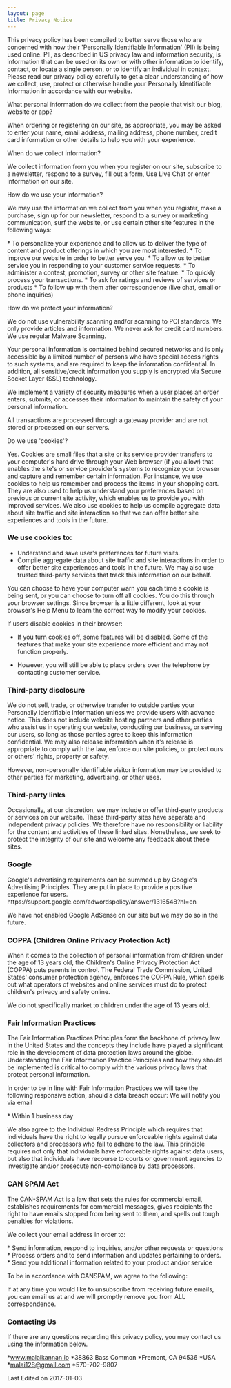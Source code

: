 ```yaml
---
layout: page
title: Privacy Notice
---
```


<p class="message">
This privacy policy has been compiled to better serve those who are concerned with how their 'Personally Identifiable Information' (PII) is being used online. PII, as described in US privacy law and information security, is information that can be used on its own or with other information to identify, contact, or locate a single person, or to identify an individual in context. Please read our privacy policy carefully to get a clear understanding of how we collect, use, protect or otherwise handle your Personally Identifiable Information in accordance with our website.
</p>

<p class ="message">
What personal information do we collect from the people that visit our blog, website or app?
</p>
<p class ="message">
When ordering or registering on our site, as appropriate, you may be asked to enter your name, email address, mailing address, phone number, credit card information or other details to help you with your experience.
</p>
<p class ="message">
When do we collect information?
</p>
<p class ="message">
We collect information from you when you register on our site, subscribe to a newsletter, respond to a survey, fill out a form, Use Live Chat or enter information on our site.
</p>
<p class ="message">
How do we use your information?
</p>
<p class ="message">
We may use the information we collect from you when you register, make a purchase, sign up for our newsletter, respond to a survey or marketing communication, surf the website, or use certain other site features in the following ways:
</p>
* To personalize your experience and to allow us to deliver the type of content and product offerings in which you are most interested.
* To improve our website in order to better serve you.
* To allow us to better service you in responding to your customer service requests.
* To administer a contest, promotion, survey or other site feature.
* To quickly process your transactions.
* To ask for ratings and reviews of services or products
* To follow up with them after correspondence (live chat, email or phone inquiries)

<p class ="message">
How do we protect your information?
</p>
<p class ="message">
We do not use vulnerability scanning and/or scanning to PCI standards.
We only provide articles and information. We never ask for credit card numbers.
We use regular Malware Scanning.
</p>
<p class ="message">
Your personal information is contained behind secured networks and is only accessible by a limited number of persons who have special access rights to such systems, and are required to keep the information confidential. In addition, all sensitive/credit information you supply is encrypted via Secure Socket Layer (SSL) technology.
</p>
<p class ="message">
We implement a variety of security measures when a user places an order enters, submits, or accesses their information to maintain the safety of your personal information.
</p>
<p class ="message">
All transactions are processed through a gateway provider and are not stored or processed on our servers.
</p>
<p class ="message">
Do we use 'cookies'?
</p>
<p class ="message">
Yes. Cookies are small files that a site or its service provider transfers to your computer's hard drive through your Web browser (if you allow) that enables the site's or service provider's systems to recognize your browser and capture and remember certain information. For instance, we use cookies to help us remember and process the items in your shopping cart. They are also used to help us understand your preferences based on previous or current site activity, which enables us to provide you with improved services. We also use cookies to help us compile aggregate data about site traffic and site interaction so that we can offer better
site experiences and tools in the future.
</p>


### We use cookies to:
* Understand and save user's preferences for future visits.
* Compile aggregate data about site traffic and site interactions in order to offer better site experiences and tools in the future. We may also use trusted third-party services that track this information on our behalf.

<p class ="message">
You can choose to have your computer warn you each time a cookie is being sent, or you can choose to turn off all cookies. You do this through your browser settings. Since browser is a little different, look at your browser's Help Menu to learn the correct way to modify your cookies.
</p>
<p class ="message">
If users disable cookies in their browser:
</p>

* If you turn cookies off, some features will be disabled. Some of the features that make your site experience more efficient and may not function properly.

* However, you will still be able to place orders over the telephone by contacting customer service.



### Third-party disclosure

<p class = "message">
We do not sell, trade, or otherwise transfer to outside parties your Personally Identifiable Information unless we provide users with advance notice. This does not include website hosting partners and other parties who assist us in operating our website, conducting our business, or serving our users, so long as those parties agree to keep this information confidential. We may also release information when it's release is appropriate to comply with the law, enforce our site policies, or protect ours or others' rights, property or safety.

However, non-personally identifiable visitor information may be provided to other parties for marketing, advertising, or other uses.
</p>


### Third-party links
<p class ="message">
Occasionally, at our discretion, we may include or offer third-party products or services on our website. These third-party sites have separate and independent privacy policies. We therefore have no responsibility or liability for the content and activities of these linked sites. Nonetheless, we seek to protect the integrity of our site and welcome any feedback about these sites.

</p>


### Google
<p class ="message">
Google's advertising requirements can be summed up by Google's Advertising Principles. They are put in place to provide a positive experience for users. https://support.google.com/adwordspolicy/answer/1316548?hl=en

We have not enabled Google AdSense on our site but we may do so in the future.
</p>


### COPPA (Children Online Privacy Protection Act)
<p class ="message">
When it comes to the collection of personal information from children under the age of 13 years old, the Children's Online Privacy Protection Act (COPPA) puts parents in control. The Federal Trade Commission, United States' consumer protection agency, enforces the COPPA Rule, which spells out what operators of websites and online services must do to protect children's privacy and safety online.

We do not specifically market to children under the age of 13 years old.
</p>

### Fair Information Practices
<p class ="message">
The Fair Information Practices Principles form the backbone of privacy law in the United States and the concepts they include have played a significant role in the development of data protection laws around the globe. Understanding the Fair Information Practice Principles and how they should be implemented is critical to comply with the various privacy laws that protect personal information.

</p>
<p class ="message">
In order to be in line with Fair Information Practices we will take the following responsive action, should a data breach occur:
We will notify you via email
</p>
* Within 1 business day
<p class ="message">
We also agree to the Individual Redress Principle which requires that individuals have the right to legally pursue enforceable rights against data collectors and processors who fail to adhere to the law. This principle requires not only that individuals have enforceable rights against data users, but also that individuals have recourse to courts or government agencies to investigate and/or prosecute non-compliance by data processors.
</p>


### CAN SPAM Act
<p class ="message">
The CAN-SPAM Act is a law that sets the rules for commercial email, establishes requirements for commercial messages, gives recipients the right to have emails stopped from being sent to them, and spells out tough penalties for violations.

We collect your email address in order to:
</p>
* Send information, respond to inquiries, and/or other requests or questions
* Process orders and to send information and updates pertaining to orders.
* Send you additional information related to your product and/or service

<p class ="message">
To be in accordance with CANSPAM, we agree to the following:

If at any time you would like to unsubscribe from receiving future emails, you can email us at
and we will promptly remove you from ALL correspondence.

</p>


### Contacting Us
<p class ="message">
If there are any questions regarding this privacy policy, you may contact us using the information below.
<p>

*www.malaikannan.io
*38863 Bass Common
*Fremont, CA 94536
*USA
*malai128@gmail.com
*570-702-9807

<p class ="message">
Last Edited on 2017-01-03
<p>
